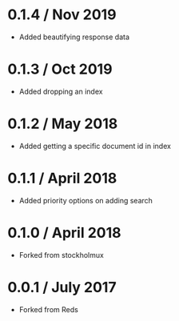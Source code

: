 0.1.4 / Nov 2019
==================
  * Added beautifying response data
  
0.1.3 / Oct 2019
==================
  * Added dropping an index

0.1.2 / May 2018
==================
  * Added getting a specific document id in index

0.1.1 / April 2018
==================
  * Added priority options on adding search 

0.1.0 / April 2018
==================
  * Forked from stockholmux
  
0.0.1 / July 2017
==================
  * Forked from Reds

